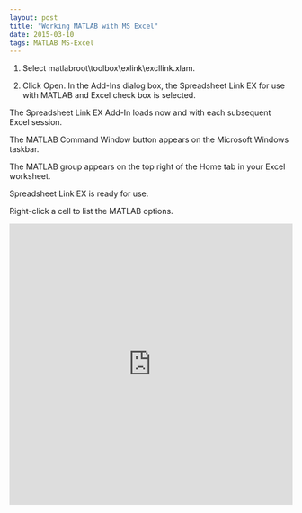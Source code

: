 ```yaml
---
layout: post
title: "Working MATLAB with MS Excel"
date: 2015-03-10
tags: MATLAB MS-Excel
---
```


1. Select matlabroot\toolbox\exlink\excllink.xlam.

2. Click Open. In the Add-Ins dialog box, the Spreadsheet Link EX for use with MATLAB and Excel check box is selected.

 

The Spreadsheet Link EX Add-In loads now and with each subsequent Excel session.

The MATLAB Command Window button appears on the Microsoft Windows taskbar.

 

The MATLAB group appears on the top right of the Home tab in your Excel worksheet.

 

Spreadsheet Link EX is ready for use.

Right-click a cell to list the MATLAB options.


<iframe width="760px" height="500px" src="https://sway.office.com/s/i2eK3qv7ezI7AtWu/embed" frameborder="0" marginheight="0" marginwidth="0" max-width="100%" sandbox="allow-forms allow-modals allow-orientation-lock allow-popups allow-same-origin allow-scripts" scrolling="no" style="border: none; max-width: 100%; max-height: 100vh" allowfullscreen mozallowfullscreen msallowfullscreen webkitallowfullscreen></iframe>